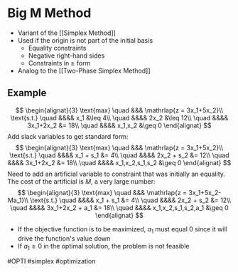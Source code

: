 # Big M Method
- Variant of the [[Simplex Method]]
- Used if the origin is not part of the initial basis
	- Equality constraints
	- Negative right-hand sides
	- Constraints in &ge; form
- Analog to the [[Two-Phase Simplex Method]]
##  Example
$$
\begin{alignat}{3}
	\text{max}	\quad &&& \mathrlap{z = 3x_1+5x_2}\\
	\text{s.t.}	\quad &&&& x_1 &\leq 4\\
				\quad &&&& 2x_2 &\leq 12\\
				\quad &&&& 3x_1+2x_2 &= 18\\
				\quad &&&& x_1,x_2 &\geq 0
\end{alignat}
$$
Add slack variables to get standard form:
$$
\begin{alignat}{3}
	\text{max}	\quad &&& \mathrlap{z = 3x_1+5x_2}\\
	\text{s.t.}	\quad &&&& x_1 + s_1 &= 4\\
				\quad &&&& 2x_2 + s_2 &= 12\\
				\quad &&&& 3x_1+2x_2 &= 18\\
				\quad &&&& x_1,x_2,s_1,s_2 &\geq 0
\end{alignat}
$$
Need to add an artificial variable to constraint that was initially  an equality. The cost of the artificial is $M$, a very large number:
$$
\begin{alignat}{3}
	\text{max}	\quad &&& \mathrlap{z = 3x_1+5x_2-Ma_1}\\
	\text{s.t.}	\quad &&&& x_1 + s_1 &= 4\\
				\quad &&&& 2x_2 + s_2 &= 12\\
				\quad &&&& 3x_1+2x_2 + a_1 &= 18\\
				\quad &&&& x_1,x_2,s_1,s_2,a_1 &\geq 0
\end{alignat}
$$
- If the objective function is to be maximized, $a_1$ must equal 0 since it will drive the function's value down
- If $a_1 \geq 0$ in the optimal solution, the problem is not feasible

#OPTI #simplex #optimization